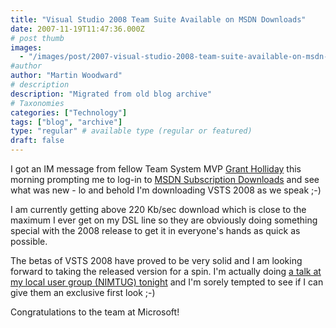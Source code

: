 ```yaml
---
title: "Visual Studio 2008 Team Suite Available on MSDN Downloads"
date: 2007-11-19T11:47:36.000Z
# post thumb
images:
  - "/images/post/2007-visual-studio-2008-team-suite-available-on-msdn-downloads.jpg"
#author
author: "Martin Woodward"
# description
description: "Migrated from old blog archive"
# Taxonomies
categories: ["Technology"]
tags: ["blog", "archive"]
type: "regular" # available type (regular or featured)
draft: false
---
```


I got an IM message from fellow Team System MVP [Grant Holliday](http://ozgrant.com/) this morning prompting me to log-in to [MSDN Subscription Downloads](http://msdn2.microsoft.com/en-gb/vstudio/aa718656.aspx) and see what was new - lo and behold I'm downloading VSTS 2008 as we speak ;-) 

I am currently getting above 220 Kb/sec download which is close to the maximum I ever get on my DSL line so they are obviously doing something special with the 2008 release to get it in everyone's hands as quick as possible. 

The betas of VSTS 2008 have proved to be very solid and I am looking forward to taking the released version for a spin.  I'm actually doing [a talk at my local user group (NIMTUG) tonight](http://nimtug.org/events/45/default.aspx) and I'm sorely tempted to see if I can give them an exclusive first look ;-) 

Congratulations to the team at Microsoft!